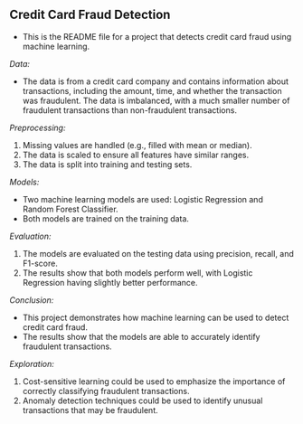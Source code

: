## Credit Card Fraud Detection 
* This is the README file for a project that detects credit card fraud using machine learning.

*Data:*

* The data is from a credit card company and contains information about transactions, including the amount, time, and whether the transaction was fraudulent.
The data is imbalanced, with a much smaller number of fraudulent transactions than non-fraudulent transactions.

*Preprocessing:*

1. Missing values are handled (e.g., filled with mean or median).
2. The data is scaled to ensure all features have similar ranges.
3. The data is split into training and testing sets.

*Models:*

* Two machine learning models are used: Logistic Regression and Random Forest Classifier.
* Both models are trained on the training data.

*Evaluation:*

1. The models are evaluated on the testing data using precision, recall, and F1-score.
2. The results show that both models perform well, with Logistic Regression having slightly better performance.

*Conclusion:*

* This project demonstrates how machine learning can be used to detect credit card fraud.
* The results show that the models are able to accurately identify fraudulent transactions.

*Exploration:*

1. Cost-sensitive learning could be used to emphasize the importance of correctly classifying fraudulent transactions.
2. Anomaly detection techniques could be used to identify unusual transactions that may be fraudulent.

